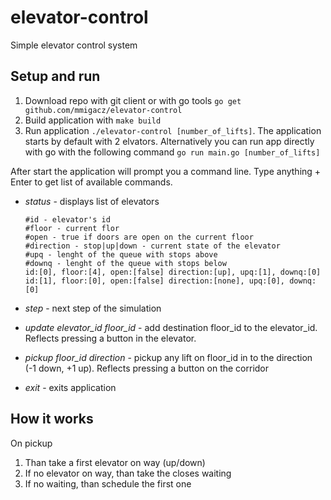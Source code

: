 # elevator-control
Simple elevator control system

## Setup and run

1. Download repo with git client or with go tools ```go get github.com/mmigacz/elevator-control```
2. Build application with ```make build```
3. Run application 
```./elevator-control [number_of_lifts]```. The application starts by default with 2 elvators.
Alternatively you can run app directly with go with the following command ```go run main.go [number_of_lifts]```


After start the application will prompt you a command line. Type anything + Enter to get list of available commands.

* *status* - displays list of elevators

  ```
  #id - elevator's id
  #floor - current flor
  #open - true if doors are open on the current floor
  #direction - stop|up|down - current state of the elevator
  #upq - lenght of the queue with stops above
  #downq - lenght of the queue with stops below
  id:[0], floor:[4], open:[false] direction:[up], upq:[1], downq:[0]
  id:[1], floor:[0], open:[false] direction:[none], upq:[0], downq:[0]
  ```
* *step* - next step of the simulation
* *update elevator_id floor_id* - add destination floor_id to the elevator_id. Reflects pressing a button in the elevator.
* *pickup floor_id direction* - pickup any lift on floor_id in to the direction (-1 down, +1 up). Reflects pressing a button on the corridor
* *exit* - exits application

## How it works
On pickup

1. Than take a first elevator on way (up/down)
2. If no elevator on way, than take the closes waiting
3. If no waiting, than schedule the first one
 

